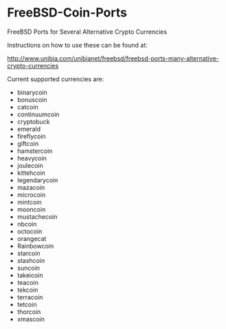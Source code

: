 FreeBSD-Coin-Ports
==================

FreeBSD Ports for Several Alternative Crypto Currencies

Instructions on how to use these can be found at:

http://www.unibia.com/unibianet/freebsd/freebsd-ports-many-alternative-crypto-currencies

Current supported currencies are:

- binarycoin
- bonuscoin
- catcoin
- continuumcoin
- cryptobuck
- emerald
- fireflycoin
- giftcoin
- hamstercoin
- heavycoin
- joulecoin
- kittehcoin
- legendarycoin
- mazacoin
- microcoin
- mintcoin
- mooncoin
- mustachecoin
- nbcoin
- octocoin
- orangecat
- Rainbowcoin
- starcoin
- stashcoin
- suncoin
- takeicoin
- teacoin
- tekcoin
- terracoin
- tetcoin
- thorcoin
- xmascoin
